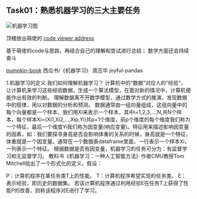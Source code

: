 ## Task01：熟悉机器学习的三大主要任务

![机器学习图](https://user-images.githubusercontent.com/62379948/111166526-23ce8080-85db-11eb-9d0d-e8f73fce6e3e.jpg)

顶楼放出萌佬的  [code viewer address](https://nbviewer.jupyter.org/github/datawhalechina/team-learning-data-mining/blob/master/EnsembleLearning/CH2-%E6%9C%BA%E5%99%A8%E5%AD%A6%E4%B9%A0%E5%9F%BA%E7%A1%80%E6%A8%A1%E5%9E%8B%E5%9B%9E%E9%A1%BE/%E7%AC%AC%E4%BA%8C%E7%AB%A0%EF%BC%9A%E6%9C%BA%E5%99%A8%E5%AD%A6%E4%B9%A0%E5%9F%BA%E7%A1%80.ipynb) 

基于萌佬的code与思路，再结合自己的理解和尝试进行总结；
数学方面还会持续奋斗

[pumpkin-book](https://datawhalechina.github.io/pumpkin-book)
西瓜书/《机器学习》 周志华
joyful-pandas

1.机器学习的定义
我们如何理解机器学习？
计算机中的“数据”对应人的“经验”，让计算机来学习这些经验数据，生成一个算法模型，在面对新的情况中，计算机便能作出有效的判断。
理解数据离不开数学模型，通过数学方式的推演，发现数据中的规律，用以对数据的分析和预测。
数据通常由一组向量组成，这组向量中的每个向量都是一个样本，我们用Xi来表示一个样本，其中i=1,2,3,...,N,共N个样本，每个样本Xi=(Xi1,Xi2,...,Xip,Yi)共p+1个维度，前p个维度的每个维度我们称为一个特征，最后一个维度Yi我们称为因变量(响应变量)。特征用来描述影响因变量的因素，如：我们要探寻身高是否会影响体重的关系的时候，身高就是一个特征，体重就是一个因变量。通常在一个数据表dataframe里面，一行表示一个样本Xi，一列表示一个特征。
根据数据是否有因变量，机器学习的任务可分为：有监督学习和无监督学习。
教科书《机器学习：一种人工智能方法》作者CMU教授Tom Mitchell给出了一个形式化的定义，假设：

P：计算机程序在某任务类T上的性能。
T：计算机程序希望实现的任务类。
E：表示经验，即历史的数据集。
若该计算机程序通过利用经验E在任务T上获得了性能P的改善，则称该程序对E进行了学习。



